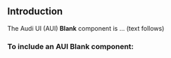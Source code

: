 ## Introduction

The Audi UI (AUI) **Blank** component is … (text follows)

### To include an AUI **Blank** component:

```html
```
